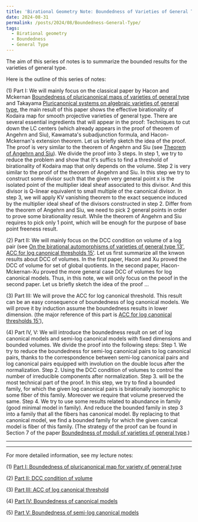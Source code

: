 ```yaml
---
title: 'Birational Geometry Note: Boundedness of Varieties of General Type'
date: 2024-08-31
permalink: /posts/2024/08/Boundedness-General-Type/
tags:
  - Birational geometry
  - Boundedness
  - General Type
---
```


The aim of this series of notes is to summarize the bounded results for the varieties of general type. 

Here is the outline of this series of notes:

(1) Part I: We will mainly focus on the classical paper by Hacon and Mckernan [Boundedness of pluricanonical maps of varieties of general type](https://link.springer.com/article/10.1007/s00222-006-0504-1) and Takayama [Pluricanonical systems on algebraic varieties of general type](https://link.springer.com/article/10.1007/s00222-006-0503-2), the main result of this paper shows the effective birationality of Kodaira map for smooth projective varieties of general type. There are several essential ingredients that will appear in the proof: Techniques to cut down the LC centers (which already appears in the proof of theorem of Angehrn and Siu), Kawamata's subadjunction formula, and Hacon-Mckernan's extension theorem. Let us briefly sketch the idea of the proof. The proof is very similar to the theorem of Angehrn and Siu (see [Theorem of Angehrn and Siu](https://yilimath.github.io/posts/2024/08/Theorem-of-Angehrn-and-Siu/)). We divide the proof into 3 steps. In step 1, we try to reduce the problem and show that it's suffics to find a threshold of birationality of Kodaira map that only depends on the volume. Step 2 is very similar to the proof of the theorem of Angehrn and Siu. In this step we try to construct some divisor such that the given very general point x is the isolated point of the multiplier ideal sheaf associated to this divisor. And this divisor is Q-linear equivalent to small multiple of the canonical divisor. In step 3, we will apply KV vanishing theorem to the exact sequence induced by the multiplier ideal sheaf of the divisors constructed in step 2. Differ from the theorem of Angehrn and Siu, we need to pick 2 general points in order to prove some birationality result. While the theorem of Angehrn and Siu requires to pick only 1 point, which will be enough for the purpose of base point freeness result.

(2) Part II: We will mainly focus on the DCC condition on volume of a log pair (see [On the birational automorphisms of varieties of general type 13'](https://annals.math.princeton.edu/2013/177-3/p06), [ACC for log canonical thresholds 15'](https://annals.math.princeton.edu/2014/180-2/p03). Let us first summarize all the knwon results about DCC of volumes. In the first paper, Hacon and Xu proved the DCC of volume for set of global quotients. In the second paper, Hacon-Mckernan-Xu proved the more general case DCC of volumes for log canonical models. Thus, in this note, we will only focus on the peoof in the second paper. Let us briefly sketch the idea of the proof ... 


(3) Part III: We will prove the ACC for log canonical threshold. This result can be an easy consequence of boundedness of log canonical models. We will prove it by induction assume the boundedness results in lower dimension. (the major reference of this part is [ACC for log canonical thresholds 15'](https://annals.math.princeton.edu/2014/180-2/p03)),

(4) Part IV, V: We will introduce the boundedness result on set of log canonical models and semi-log canonical models with fixed dimensions and bounded volumes. We divide the proof into the following steps: Step 1. We try to reduce the boundedness for semi-log canonical pairs to log canonical pairs, thanks to the correspondence between semi-log canonical pairs and log canonical pairs equipped with involution on the double locus after the normalization. Step 2. Using the DCC condition of volumes to control the number of irreducible components after normalization. Step 3. will be the most technical part of the proof. In this step, we try to find a bounded family, for which the given log canonical pairs is birationally isomorphic to some fiber of this family. Moreover we require that volume preserved the same. Step 4. We try to use some results related to abundance in family (good minimal model in family). And reduce the bounded family in step 3 into a family that all the fibers has canonical model. By replacing to that canonical model, we find a bounded family for which the given canical model is fiber of this family. (The strategy of the proof can be found in Section 7 of the paper [Boundedness of moduli of varieties of general type](https://ems.press/journals/jems/articles/15330).)


---
---


For more detailed information, see my lecture notes:

(1) [Part I: Boundedness of pluricanonical map for variety of general type](https://yilimath.github.io/files/Birational/BoundednessGeneralType/DCCVolume.pdf)

(2) [Part II: DCC condition of volume](https://yilimath.github.io/files/Birational/BoundednessGeneralType/DCCVolume.pdf)

(3) [Part III: ACC of log canonical threshold](https://yilimath.github.io/files/Birational/BoundednessGeneralType/ACCLCT.pdf)

(4) [Part IV: Boundedness of canonical models](https://yilimath.github.io/files/Birational/BoundednessGeneralType/BoundedCanonicalModel.pdf)

(5) [Part V: Boundedness of semi-log canonical models](https://yilimath.github.io/files/Birational/BoundednessGeneralType/BoundedSLCM.pdf)